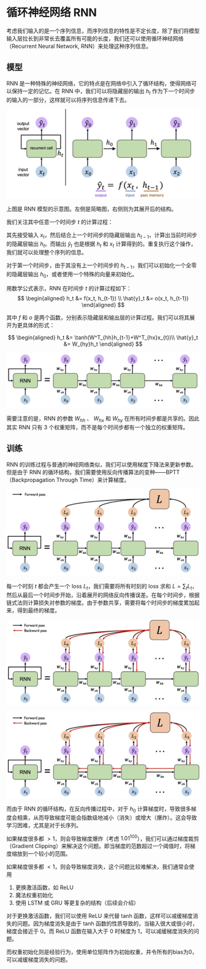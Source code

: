 # 循环神经网络 RNN

考虑我们输入的是一个序列信息，而序列信息的特性是不定长度，除了我们将模型输入层拉长到非常长去覆盖所有可能的长度，我们还可以使用循环神经网络（Recurrent Neural Network, RNN）来处理这种序列信息。

## 模型

RNN 是一种特殊的神经网络，它的特点是在网络中引入了循环结构，使得网络可以保持一定的记忆。在 RNN 中，我们可以将隐藏层的输出 $h_t$ 作为下一个时间步的输入的一部分，这样就可以将序列信息传递下去。

![](./img/RNN.png)

上图是 RNN 模型的示意图。左侧是简略图，右侧则为其展开后的结构。

我们关注其中任意一个时间步 $t$ 的计算过程：

其先接受输入 $x_t$，然后结合上一个时间步的隐藏层输出 $h_{t-1}$，计算出当前时间步的隐藏层输出 $h_t$。而输出 $\hat{y}_t$ 也是根据 $h_t$ 和 $x_t$ 计算得到的。重复执行这个操作，我们就可以处理整个序列的信息。

对于第一个时间步，由于其没有上一个时间步的 $h_{t-1}$，我们可以初始化一个全零的隐藏层输出 $h_0$，或者使用一个特殊的向量来初始化。

用数学公式表示，RNN 在时间步 $t$ 的计算过程如下：
$$
\begin{aligned}
h_t &= f(x_t, h_{t-1}) \\
\hat{y}_t &= o(x_t, h_{t-1})
\end{aligned}
$$

其中 $f$ 和 $o$ 是两个函数，分别表示隐藏层和输出层的计算过程。我们可以将其展开为更具体的形式：

$$
\begin{aligned}
h_t &= \tanh(W^T_{hh}h_{t-1}+W^T_{hx}x_{t})\\
\hat{y}_t &= W_{hy}h_t
\end{aligned}
$$

![](./img/RNN-w.png)

需要注意的是，RNN 的参数 $W_{hh}$ 、 $W_{hx}$ 和 $W_{hy}$ 在所有时间步都是共享的。因此其实 RNN 只有 3 个权重矩阵，而不是每个时间步都有一个独立的权重矩阵。


## 训练

RNN 的训练过程与普通的神经网络类似，我们可以使用梯度下降法来更新参数。但是由于 RNN 的循环结构，我们需要使用反向传播算法的变种——BPTT（Backpropagation Through Time）来计算梯度。

![](./img/RNN-BPTT.png)

每一个时刻 $t$ 都会产生一个 loss $L_t$，我们需要将所有时刻的 loss 求和 $L=\sum_t L_t$，然后从最后一个时间步开始，沿着展开的网络反向传播误差。在每个时间步，根据链式法则计算损失对参数的梯度。由于参数共享，需要将每个时间步的梯度累加起来，得到最终的梯度。

![](./img/RNN-BPTT2.png)

![](./img/RNN-BPTT3.png)

而由于 RNN 的循环结构，在反向传播过程中，对于 $h_0$ 计算梯度时，导致很多梯度会相乘，从而导致梯度可能会指数级地减小（消失）或增大（爆炸）。这会导致学习困难，尤其是对于长序列。

如果梯度很多都 $>1$，则会导致梯度爆炸（考虑 $1.01^{100}$），我们可以通过梯度裁剪（Gradient Clipping）来解决这个问题。即当梯度的范数超过一个阈值时，将梯度缩放到一个较小的范围。

如果梯度很多都 $<1$，则会导致梯度消失，这个问题比较难解决，我们通常会使用
1. 更换激活函数，如 ReLU
2. 魔法权重初始化
3. 使用 LSTM 或 GRU 等更复杂的结构（后续会介绍）

对于更换激活函数，我们可以使用 ReLU 来代替 tanh 函数，这样可以减缓梯度消失的问题。因为梯度消失是由于 tanh 函数的性质导致的，当输入很大或很小时，梯度会接近于 0。而 ReLU 函数在输入大于 0 时梯度为 1，可以减缓梯度消失的问题。

而权重初始化则是经验行为，使用单位矩阵作为初始权重，并令所有的bias为0，可以减缓梯度消失的问题。